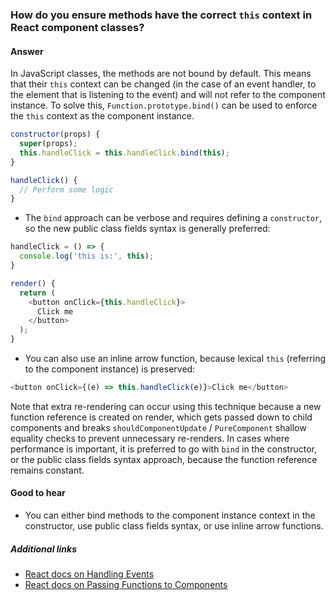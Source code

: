 ### How do you ensure methods have the correct `this` context in React component classes?

#### Answer

In JavaScript classes, the methods are not bound by default. This means that their `this` context can be changed (in the case of an event handler, to the element that is listening to the event) and will not refer to the component instance. To solve this, `Function.prototype.bind()` can be used to enforce the `this` context as the component instance.

```js
constructor(props) {
  super(props);
  this.handleClick = this.handleClick.bind(this);
}

handleClick() {
  // Perform some logic
}
```

- The `bind` approach can be verbose and requires defining a `constructor`, so the new public class fields syntax is generally preferred:

```js
handleClick = () => {
  console.log('this is:', this);
}

render() {
  return (
    <button onClick={this.handleClick}>
      Click me
    </button>
  );
}
```

- You can also use an inline arrow function, because lexical `this` (referring to the component instance) is preserved:

```js
<button onClick={(e) => this.handleClick(e)}>Click me</button>
```

Note that extra re-rendering can occur using this technique because a new function reference is created on render, which gets passed down to child components and breaks `shouldComponentUpdate` / `PureComponent` shallow equality checks to prevent unnecessary re-renders. In cases where performance is important, it is preferred to go with `bind` in the constructor, or the public class fields syntax approach, because the function reference remains constant.

#### Good to hear

- You can either bind methods to the component instance context in the constructor, use public class fields syntax, or use inline arrow functions.

##### Additional links

- [React docs on Handling Events](https://reactjs.org/docs/handling-events.html)
- [React docs on Passing Functions to Components](https://reactjs.org/docs/faq-functions.html#how-do-i-bind-a-function-to-a-component-instance)

<!-- tags: (react,javascript) -->

<!-- expertise: (2) -->
